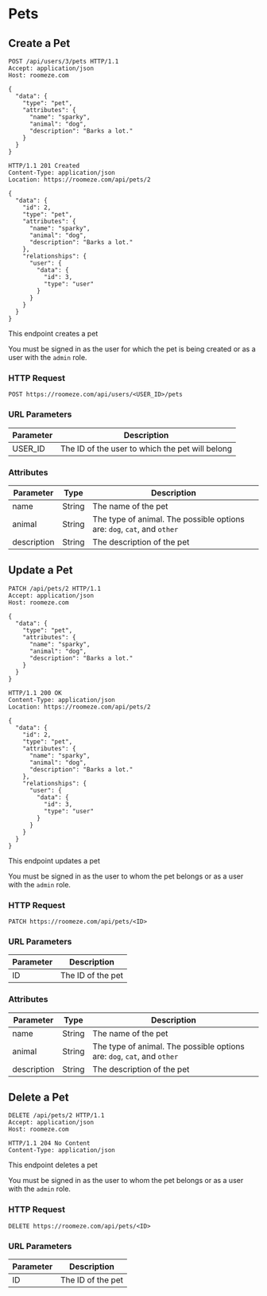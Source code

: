 # Pets

## Create a Pet

```http
POST /api/users/3/pets HTTP/1.1
Accept: application/json
Host: roomeze.com

{
  "data": {
    "type": "pet",
    "attributes": {
      "name": "sparky",
      "animal": "dog",
      "description": "Barks a lot."
    }
  }
}
```
```http
HTTP/1.1 201 Created
Content-Type: application/json
Location: https://roomeze.com/api/pets/2

{
  "data": {
    "id": 2,
    "type": "pet",
    "attributes": {
      "name": "sparky",
      "animal": "dog",
      "description": "Barks a lot."
    },
    "relationships": {
      "user": {
        "data": {
          "id": 3,
          "type": "user"
        }
      }
    }
  }
}
```

This endpoint creates a pet

<aside class="notice">
You must be signed in as the user for which the pet is being created or as a user with the <code>admin</code> role.
</aside>

### HTTP Request

`POST https://roomeze.com/api/users/<USER_ID>/pets`

### URL Parameters

Parameter | Description
--------- | -----------
USER_ID   | The ID of the user to which the pet will belong

### Attributes

Parameter   | Type   | Description
----------- | ------ | -----------
name        | String | The name of the pet
animal      | String | The type of animal. The possible options are: <code>dog</code>, <code>cat</code>, and <code>other</code>
description | String | The description of the pet

## Update a Pet

```http
PATCH /api/pets/2 HTTP/1.1
Accept: application/json
Host: roomeze.com

{
  "data": {
    "type": "pet",
    "attributes": {
      "name": "sparky",
      "animal": "dog",
      "description": "Barks a lot."
    }
  }
}
```
```http
HTTP/1.1 200 OK
Content-Type: application/json
Location: https://roomeze.com/api/pets/2

{
  "data": {
    "id": 2,
    "type": "pet",
    "attributes": {
      "name": "sparky",
      "animal": "dog",
      "description": "Barks a lot."
    },
    "relationships": {
      "user": {
        "data": {
          "id": 3,
          "type": "user"
        }
      }
    }
  }
}
```

This endpoint updates a pet

<aside class="notice">
You must be signed in as the user to whom the pet belongs or as a user with the <code>admin</code> role.
</aside>

### HTTP Request

`PATCH https://roomeze.com/api/pets/<ID>`

### URL Parameters

Parameter | Description
--------- | -----------
ID        | The ID of the pet

### Attributes

Parameter   | Type   | Description
----------- | ------ | -----------
name        | String | The name of the pet
animal      | String | The type of animal. The possible options are: <code>dog</code>, <code>cat</code>, and <code>other</code>
description | String | The description of the pet

## Delete a Pet

```http
DELETE /api/pets/2 HTTP/1.1
Accept: application/json
Host: roomeze.com
```
```http
HTTP/1.1 204 No Content
Content-Type: application/json
```

This endpoint deletes a pet

<aside class="notice">
You must be signed in as the user to whom the pet belongs or as a user with the <code>admin</code> role.
</aside>

### HTTP Request

`DELETE https://roomeze.com/api/pets/<ID>`

### URL Parameters

Parameter | Description
--------- | -----------
ID        | The ID of the pet
